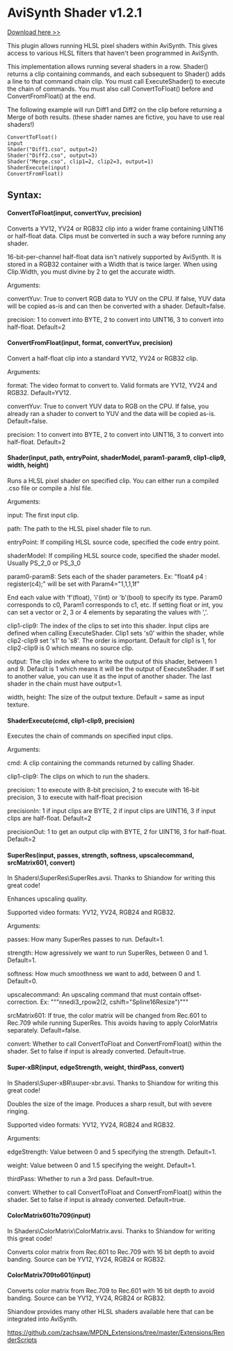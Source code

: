 # AviSynth Shader v1.2.1

<a href="https://github.com/mysteryx93/AviSynthShader/releases">Download here >></a>

This plugin allows running HLSL pixel shaders within AviSynth. This gives access to various HLSL filters that haven't been programmed in AviSynth.

This implementation allows running several shaders in a row. Shader() returns a clip containing commands, and each subsequent to Shader() adds a line to that command chain clip. You must call ExecuteShader() to execute the chain of commands. You must also call ConvertToFloat() before and ConvertFromFloat() at the end.

The following example will run Diff1 and Diff2 on the clip before returning a Merge of both results. (these shader names are fictive, you have to use real shaders!)

    ConvertToFloat()
	input
    Shader("Diff1.cso", output=2)
    Shader("Diff2.cso", output=3)
    Shader("Merge.cso", clip1=2, clip2=3, output=1)
    ShaderExecute(input)
    ConvertFromFloat()

## Syntax:

#### ConvertToFloat(input, convertYuv, precision)

Converts a YV12, YV24 or RGB32 clip into a wider frame containing UINT16 or half-float data. Clips must be converted in such a way before running any shader.

16-bit-per-channel half-float data isn't natively supported by AviSynth. It is stored in a RGB32 container with a Width that is twice larger. When using Clip.Width, you must divine by 2 to get the accurate width.

Arguments:

convertYuv: True to convert RGB data to YUV on the CPU. If false, YUV data will be copied as-is and can then be converted with a shader. Default=false.

precision: 1 to convert into BYTE, 2 to convert into UINT16, 3 to convert into half-float. Default=2

#### ConvertFromFloat(input, format, convertYuv, precision)

Convert a half-float clip into a standard YV12, YV24 or RGB32 clip.

Arguments:

format: The video format to convert to. Valid formats are YV12, YV24 and RGB32. Default=YV12.

convertYuv: True to convert YUV data to RGB on the CPU. If false, you already ran a shader to convert to YUV and the data will be copied as-is. Default=false.

precision: 1 to convert into BYTE, 2 to convert into UINT16, 3 to convert into half-float. Default=2

#### Shader(input, path, entryPoint, shaderModel, param1-param9, clip1-clip9, width, height)

Runs a HLSL pixel shader on specified clip. You can either run a compiled .cso file or compile a .hlsl file.

Arguments:

input: The first input clip.

path: The path to the HLSL pixel shader file to run.

entryPoint: If compiling HLSL source code, specified the code entry point.

shaderModel: If compiling HLSL source code, specified the shader model. Usually PS_2_0 or PS_3_0

param0-param8: Sets each of the shader parameters.
Ex: "float4 p4 : register(c4);" will be set with Param4="1,1,1,1f"

End each value with 'f'(float), 'i'(int) or 'b'(bool) to specify its type.
Param0 corresponds to c0, Param1 corresponds to c1, etc.
If setting float or int, you can set a vector or 2, 3 or 4 elements by separating the values with ','.

clip1-clip9: The index of the clips to set into this shader. Input clips are defined when calling ExecuteShader. Clip1 sets 's0' within the shader, while clip2-clip9 set 's1' to 's8'. The order is important.
Default for clip1 is 1, for clip2-clip9 is 0 which means no source clip.

output: The clip index where to write the output of this shader, between 1 and 9. Default is 1 which means it will be the output of ExecuteShader. If set to another value, you can use it as the input of another shader. The last shader in the chain must have output=1.

width, height: The size of the output texture. Default = same as input texture.

#### ShaderExecute(cmd, clip1-clip9, precision)

Executes the chain of commands on specified input clips.

Arguments:

cmd: A clip containing the commands returned by calling Shader.

clip1-clip9: The clips on which to run the shaders.

precision: 1 to execute with 8-bit precision, 2 to execute with 16-bit precision, 3 to execute with half-float precision

precisionIn: 1 if input clips are BYTE, 2 if input clips are UINT16, 3 if input clips are half-float. Default=2

precisionOut: 1 to get an output clip with BYTE, 2 for UINT16, 3 for half-float. Default=2


#### SuperRes(input, passes, strength, softness, upscalecommand, srcMatrix601, convert)

In Shaders\SuperRes\SuperRes.avsi. Thanks to Shiandow for writing this great code!

Enhances upscaling quality.

Supported video formats: YV12, YV24, RGB24 and RGB32.

Arguments:

passes: How many SuperRes passes to run. Default=1.

strength: How agressively we want to run SuperRes, between 0 and 1. Default=1.

softness: How much smoothness we want to add, between 0 and 1. Default=0.

upscalecommand: An upscaling command that must contain offset-correction. Ex: """nnedi3_rpow2(2, cshift="Spline16Resize")"""

srcMatrix601: If true, the color matrix will be changed from Rec.601 to Rec.709 while running SuperRes. This avoids having to apply ColorMatrix separately. Default=false.

convert: Whether to call ConvertToFloat and ConvertFromFloat() within the shader. Set to false if input is already converted. Default=true.


#### Super-xBR(input, edgeStrength, weight, thirdPass, convert)

In Shaders\Super-xBR\super-xbr.avsi. Thanks to Shiandow for writing this great code!

Doubles the size of the image. Produces a sharp result, but with severe ringing.

Supported video formats: YV12, YV24, RGB24 and RGB32.

Arguments:

edgeStrength: Value between 0 and 5 specifying the strength. Default=1.

weight: Value between 0 and 1.5 specifying the weight. Default=1.

thirdPass: Whether to run a 3rd pass. Default=true.

convert: Whether to call ConvertToFloat and ConvertFromFloat() within the shader. Set to false if input is already converted. Default=true.


#### ColorMatrix601to709(input)

In Shaders\ColorMatrix\ColorMatrix.avsi. Thanks to Shiandow for writing this great code!

Converts color matrix from Rec.601 to Rec.709 with 16 bit depth to avoid banding. Source can be YV12, YV24, RGB24 or RGB32.


#### ColorMatrix709to601(input)

Converts color matrix from Rec.709 to Rec.601 with 16 bit depth to avoid banding. Source can be YV12, YV24, RGB24 or RGB32.



Shiandow provides many other HLSL shaders available here that can be integrated into AviSynth.

https://github.com/zachsaw/MPDN_Extensions/tree/master/Extensions/RenderScripts
